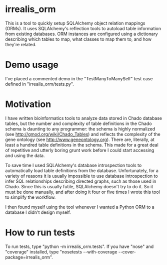 irrealis_orm
============

This is a tool to quickly setup SQLAlchemy object relation mappings (ORMs). It
uses SQLAlchemy's reflection tools to autoload table information from existing
databases. ORM instances are configured using a dictionary describing which
tables to map, what classes to map them to, and how they're related.


Demo usage
=========

I've placed a commented demo in the "TestManyToManySelf" test case defined in
"irrealis_orm/tests.py".


Motivation
==========

I have written bioinformatics tools to analyze data stored in Chado database
tables, but the number and complexity of table definitions in the Chado schema
is daunting to any programmer: the schema is highly normalized (see
http://gmod.org/wiki/Chado_Tables) and reflects the complexity of the gene
ontology (see http://www.geneontology.org). There are, literally, at least a
hundred table definitions in the schema. This made for a great deal of
repetitive and utterly boring grunt work before I could start accessing and
using the data.

To save time I used SQLAlchemy's database introspection tools to automatically
load table definitions from the database. Unfortunately, for a variety of
reasons it is usually impossible to use database introspection to infer SQL
relationships describing directed graphs, such as those used in Chado. Since
this is usually futile, SQLAlchemy doesn't try to do it. So it must be done
manually, and after doing it four or five times I wrote this tool to simplify
the workflow.

I then found myself using the tool whenever I wanted a Python ORM to a database
I didn't design myself.

How to run tests
================

To run tests, type "python -m irrealis_orm.tests".  If you have "nose" and
"coverage" installed, type "nosetests --with-coverage --cover-package=irrealis_orm".
